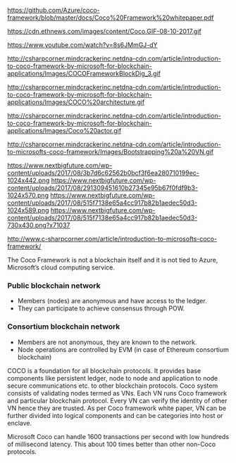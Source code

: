 https://github.com/Azure/coco-framework/blob/master/docs/Coco%20Framework%20whitepaper.pdf

https://cdn.ethnews.com/images/content/Coco.GIF-08-10-2017.gif

https://www.youtube.com/watch?v=8s6JMmGJ-dY

http://csharpcorner.mindcrackerinc.netdna-cdn.com/article/introduction-to-coco-framework-by-microsoft-for-blockchain-applications/Images/COCOFrameworkBlockDig_3.gif

http://csharpcorner.mindcrackerinc.netdna-cdn.com/article/introduction-to-coco-framework-by-microsoft-for-blockchain-applications/Images/COCO%20architecture.gif

http://csharpcorner.mindcrackerinc.netdna-cdn.com/article/introduction-to-coco-framework-by-microsoft-for-blockchain-applications/Images/Coco%20actor.gif

http://csharpcorner.mindcrackerinc.netdna-cdn.com/article/introduction-to-microsofts-coco-framework/Images/Bootstrapping%20a%20VN.gif

https://www.nextbigfuture.com/wp-content/uploads/2017/08/3b7d6c62562b0bcf3f6ea280710199ec-1024x442.png
https://www.nextbigfuture.com/wp-content/uploads/2017/08/291309451610b27345e95b67f0fdf9b3-1024x570.png
https://www.nextbigfuture.com/wp-content/uploads/2017/08/515f7138e65a4cc917b82b1aedec50d3-1024x589.png
https://www.nextbigfuture.com/wp-content/uploads/2017/08/515f7138e65a4cc917b82b1aedec50d3-730x430.png?x71037


http://www.c-sharpcorner.com/article/introduction-to-microsofts-coco-framework/

The Coco Framework is not a blockchain itself and it is not tied to Azure, Microsoft’s cloud computing service.

### Public blockchain network
* Members (nodes) are anonymous and have access to the ledger.
* They can participate to achieve consensus through POW.

### Consortium blockchain network
* Members are not anonymous, they are known to the network.
* Node operations are controlled by EVM (in case of Ethereum consortium blockchain)


COCO is a foundation for all blockchain protocols. It provides base components like persistent ledger, node to node and application to node secure communications etc. to other blockchain protocols.
Coco system consists of validating nodes termed as VNs. Each VN runs Coco framework and particular blockchain protocol. Every VN can verify the identity of other VN hence they are trusted. As per Coco framework white paper, VN can be further divided into logical components and can be categories into host or enclave.

Microsoft Coco can handle 1600 transactions per second with low hundreds of millisecond latency. This about 100 times better than other non-Coco protocols.
